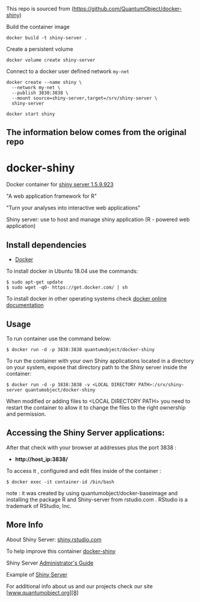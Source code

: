 This repo is sourced from (https://github.com/QuantumObject/docker-shiny)

Build the container image
```
docker build -t shiny-server .
```

Create a persistent volume
```
docker volume create shiny-server
```

Connect to a docker user defined network `my-net`
```
docker create --name shiny \
  --network my-net \
  --publish 3838:3838 \
  --mount source=shiny-server,target=/srv/shiny-server \
  shiny-server

docker start shiny
```

The information below comes from the original repo
----
# docker-shiny

Docker container for [shiny server 1.5.9.923][3]

"A web application framework for R"

"Turn your analyses into interactive web applications"

Shiny server: use to host and manage shiny application (R - powered web application)

## Install dependencies

  - [Docker][2]

To install docker in Ubuntu 18.04 use the commands:

    $ sudo apt-get update
    $ sudo wget -qO- https://get.docker.com/ | sh

 To install docker in other operating systems check [docker online documentation][4]

## Usage

To run container use the command below:

    $ docker run -d -p 3838:3838 quantumobject/docker-shiny

To run the container with your own Shiny applications located in a directory on
your system, expose that directory path to the Shiny server inside the container:

    $ docker run -d -p 3838:3838 -v <LOCAL DIRECTORY PATH>:/srv/shiny-server quantumobject/docker-shiny

When modified or adding files  to \<LOCAL DIRECTORY PATH\> you need to restart the container to allow it to change the files to the right ownership and permission.  

## Accessing the Shiny Server applications:

After that check with your browser at addresses plus the port 3838 :

  - **http://host_ip:3838/**

To access it , configured and edit files inside of the container :

    $ docker exec -it container-id /bin/bash

note : it was created by using quantumobject/docker-baseimage and installing the package R and Shiny-server from rstudio.com . RStudio is a trademark of RStudio, Inc.

## More Info

About Shiny Server: [shiny.rstudio.com][1]

To help improve this container [docker-shiny][5]

Shiny Server [Administrator's Guide][6]

Example of [Shiny Server][7]

For additional info about us and our projects check our site [www.quantumobject.org][8]

[1]:http://shiny.rstudio.com
[2]:https://www.docker.com
[3]:http://www.rstudio.com/products/shiny/download-server
[4]:http://docs.docker.com
[5]:https://github.com/QuantumObject/docker-shiny
[6]:http://rstudio.github.io/shiny-server/latest
[7]:http://shiny.quantumobject.org
[8]:http://www.quantumobject.org

